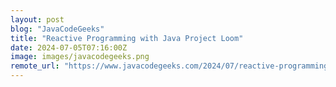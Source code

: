 ```yaml
---
layout: post
blog: "JavaCodeGeeks"
title: "Reactive Programming with Java Project Loom"
date: 2024-07-05T07:16:00Z
image: images/javacodegeeks.png
remote_url: "https://www.javacodegeeks.com/2024/07/reactive-programming-with-java-project-loom.html"
---
```

